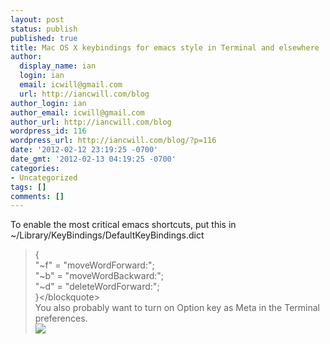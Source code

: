 ```yaml
---
layout: post
status: publish
published: true
title: Mac OS X keybindings for emacs style in Terminal and elsewhere
author:
  display_name: ian
  login: ian
  email: icwill@gmail.com
  url: http://iancwill.com/blog
author_login: ian
author_email: icwill@gmail.com
author_url: http://iancwill.com/blog
wordpress_id: 116
wordpress_url: http://iancwill.com/blog/?p=116
date: '2012-02-12 23:19:25 -0700'
date_gmt: '2012-02-13 04:19:25 -0700'
categories:
- Uncategorized
tags: []
comments: []
---
```

<p>To enable the most critical emacs shortcuts, put this in ~&#47;Library&#47;KeyBindings&#47;DefaultKeyBindings.dict</p>
<blockquote><p>{<br />
"~f" = "moveWordForward:";<br />
"~b" = "moveWordBackward:";<br />
"~d" = "deleteWordForward:";<br />
}<&#47;blockquote><br />
You also probably want to turn on Option key as Meta in the Terminal preferences.<br />
<img src="http:&#47;&#47;iancwill.com&#47;blog&#47;wp-content&#47;uploads&#47;2012&#47;02&#47;Screen-Shot-2012-02-12-at-11.21.50-PM.png"&#47;></p>
